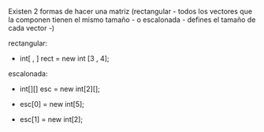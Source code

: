 Existen 2 formas de hacer una matriz (rectangular - todos los vectores que la componen tienen el mismo tamaño - o escalonada - defines el tamaño de cada vector -)

rectangular:

- int[ , ] rect = new int [3 , 4];
    

escalonada:

- int[][] esc = new int[2][]; 
    
- esc[0] = new int[5];
    
- esc[1] = new int[2];